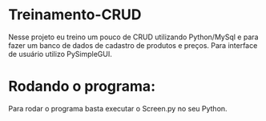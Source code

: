 # Treinamento-CRUD
Nesse projeto eu treino um pouco de  CRUD utilizando Python/MySql e para fazer um banco de dados de cadastro de produtos e preços.
Para interface de usuário utilizo PySimpleGUI.

# Rodando o programa:
Para rodar o programa basta executar o Screen.py no seu Python.
